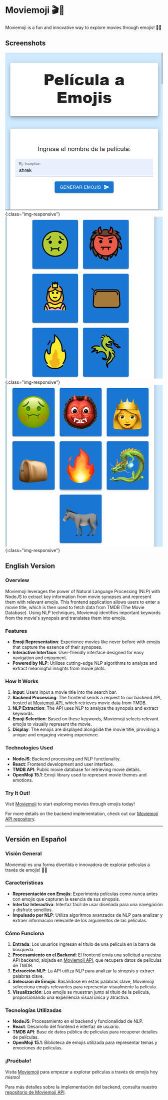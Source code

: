 # Moviemoji 🎬👾

Moviemoji is a fun and innovative way to explore movies through emojis! 🍿✨

## Screenshots

![Moviemoji Screenshot](/images/moviemoji%20(1).png){:class="img-responsive"}
![Moviemoji Screenshot](/images/moviemoji%20(2).png){:class="img-responsive"}
![Moviemoji Screenshot](/images/moviemoji%20(3).png){:class="img-responsive"}

## English Version

### Overview

Moviemoji leverages the power of Natural Language Processing (NLP) with NodeJS to extract key information from movie synopses and represent them with relevant emojis. This frontend application allows users to enter a movie title, which is then used to fetch data from TMDB (The Movie Database). Using NLP techniques, Moviemoji identifies important keywords from the movie's synopsis and translates them into emojis.

### Features

- **Emoji Representation**: Experience movies like never before with emojis that capture the essence of their synopses.
- **Interactive Interface**: User-friendly interface designed for easy navigation and enjoyment.
- **Powered by NLP**: Utilizes cutting-edge NLP algorithms to analyze and extract meaningful insights from movie plots.

### How It Works

1. **Input**: Users input a movie title into the search bar.
2. **Backend Processing**: The frontend sends a request to our backend API, hosted at [Moviemoji API](https://github.com/francisco-renteria/moviemoji-api), which retrieves movie data from TMDB.
3. **NLP Extraction**: The API uses NLP to analyze the synopsis and extract keywords.
4. **Emoji Selection**: Based on these keywords, Moviemoji selects relevant emojis to visually represent the movie.
5. **Display**: The emojis are displayed alongside the movie title, providing a unique and engaging viewing experience.

### Technologies Used

- **NodeJS**: Backend processing and NLP functionality.
- **React**: Frontend development and user interface.
- **TMDB API**: Public movie database for retrieving movie details.
- **OpenMoji 15.1**: Emoji library used to represent movie themes and emotions.

### Try It Out!

Visit [Moviemoji](https://www.moviememoji.com) to start exploring movies through emojis today!

For more details on the backend implementation, check out our [Moviemoji API repository](https://github.com/francisco-renteria/moviemoji-api).

---

## Versión en Español

### Visión General

Moviemoji es una forma divertida e innovadora de explorar películas a través de emojis! 🍿✨

### Características

- **Representación con Emojis**: Experimenta películas como nunca antes con emojis que capturan la esencia de sus sinopsis.
- **Interfaz Interactiva**: Interfaz fácil de usar diseñada para una navegación y disfrute sencillos.
- **Impulsado por NLP**: Utiliza algoritmos avanzados de NLP para analizar y extraer información relevante de los argumentos de las películas.

### Cómo Funciona

1. **Entrada**: Los usuarios ingresan el título de una película en la barra de búsqueda.
2. **Procesamiento en el Backend**: El frontend envía una solicitud a nuestra API backend, alojada en [Moviemoji API](https://github.com/francisco-renteria/moviemoji-api), que recupera datos de películas de TMDB.
3. **Extracción NLP**: La API utiliza NLP para analizar la sinopsis y extraer palabras clave.
4. **Selección de Emojis**: Basándose en estas palabras clave, Moviemoji selecciona emojis relevantes para representar visualmente la película.
5. **Visualización**: Los emojis se muestran junto al título de la película, proporcionando una experiencia visual única y atractiva.

### Tecnologías Utilizadas

- **NodeJS**: Procesamiento en el backend y funcionalidad de NLP.
- **React**: Desarrollo del frontend e interfaz de usuario.
- **TMDB API**: Base de datos pública de películas para recuperar detalles de películas.
- **OpenMoji 15.1**: Biblioteca de emojis utilizada para representar temas y emociones de películas.

### ¡Pruébalo!

Visita [Moviemoji](https://www.moviememoji.com) para empezar a explorar películas a través de emojis hoy mismo!

Para más detalles sobre la implementación del backend, consulta nuestro [repositorio de Moviemoji API](https://github.com/francisco-renteria/moviemoji-api).
